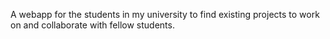 A webapp for the students in my university to find existing projects to work on and collaborate with fellow students. 
